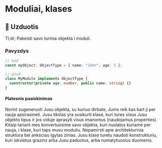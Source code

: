 # Moduliai, klases

## 📝 Uzduotis

Tl;dr; Pakeisti savo turima objekta i moduli.

### Pavyzdys

```typescript
// bad
const myObject: ObjectType = { name: "John", age: 5 };
```

```typescript
// good
class MyModule implements ObjectType {
  constructor(private age: number, public name: string) {}
}
```

#### Platesnis paaiskinimas

Norint sugeneruoti Jusu objekta, su kuriuo dirbate, Jums reik kas kart ji per nauja apsirasineti. Jusu tikslas yra susikurti klase, kuri tures visus Jusu objekto tipus ir jos viduje aprasyti visus imanomus (naudojamus properties). Kitaip tariant mes konvertuosime savo objekta, kuri nuolatos kuriame per nauja, i klase, kuri taps musu moduliu. Nepamirsti apie architekturinia struktura bei anksciau igytas zinias. Jusu klase turetu naudoti konstrukturiu, kuri iskvietus grazins arba Jusu paduotus, arba numatytuosius duomenis.
